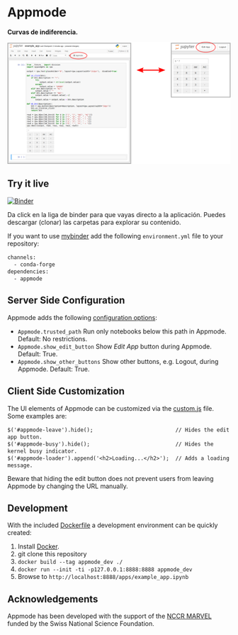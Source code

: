 # Appmode

**Curvas de indiferencia.**

![screenshots](./screenshots.png)

## Try it live

[![Binder](https://mybinder.org/badge.svg)](https://mybinder.org/v2/gh/oschuett/appmode/master?urlpath=%2Fapps%2Fexample_app.ipynb)

Da click en la liga de binder para que vayas directo a la aplicación. Puedes descargar (clonar) las carpetas para explorar su contenido.




If you want to use [mybinder](https://mybinder.org) add the following `environment.yml` file to your repository:
```
channels:
  - conda-forge
dependencies:
  - appmode
```

## Server Side Configuration

Appmode adds the following [configuration options](https://jupyter-notebook.readthedocs.io/en/stable/config.html):
- `Appmode.trusted_path` Run only notebooks below this path in Appmode. Default: No restrictions.
- `Appmode.show_edit_button` Show _Edit App_ button during Appmode. Default: True.
- `Appmode.show_other_buttons` Show other buttons, e.g. Logout, during Appmode. Default: True.

## Client Side Customization

The UI elements of Appmode can be customized via the [custom.js](http://jupyter-notebook.readthedocs.io/en/stable/examples/Notebook/JavaScript%20Notebook%20Extensions.html#custom.js) file. Some examples are:
```
$('#appmode-leave').hide();                          // Hides the edit app button.
$('#appmode-busy').hide();                           // Hides the kernel busy indicator.
$('#appmode-loader').append('<h2>Loading...</h2>');  // Adds a loading message.
```
Beware that hiding the edit button does not prevent users from leaving Appmode by changing the URL manually.

## Development

With the included [Dockerfile](./Dockerfile) a development environment can be quickly created:

1. Install [Docker](https://docs.docker.com/engine/installation/).
2. git clone this repository
3. `docker build --tag appmode_dev ./`
4. `docker run --init -ti -p127.0.0.1:8888:8888 appmode_dev`
5. Browse to `http://localhost:8888/apps/example_app.ipynb`

## Acknowledgements
Appmode has been developed with the support of the [NCCR MARVEL](http://nccr-marvel.ch/) funded by the Swiss National Science Foundation.
